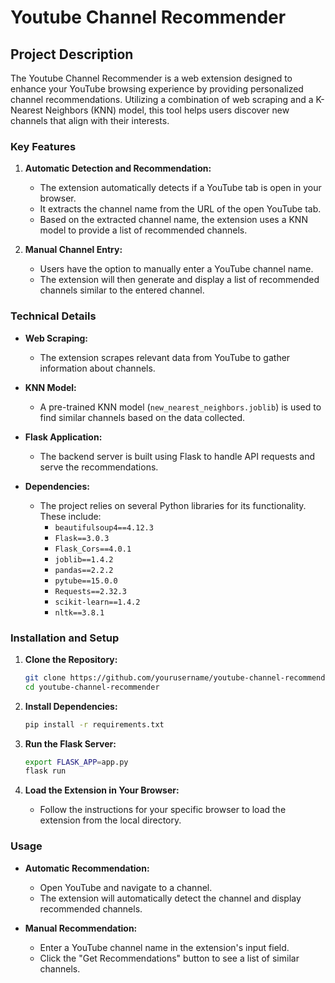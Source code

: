 # Youtube Channel Recommender

## Project Description

The Youtube Channel Recommender is a web extension designed to enhance your YouTube browsing experience by providing personalized channel recommendations. Utilizing a combination of web scraping and a K-Nearest Neighbors (KNN) model, this tool helps users discover new channels that align with their interests.

### Key Features

1. **Automatic Detection and Recommendation:**
   - The extension automatically detects if a YouTube tab is open in your browser.
   - It extracts the channel name from the URL of the open YouTube tab.
   - Based on the extracted channel name, the extension uses a KNN model to provide a list of recommended channels.

2. **Manual Channel Entry:**
   - Users have the option to manually enter a YouTube channel name.
   - The extension will then generate and display a list of recommended channels similar to the entered channel.

### Technical Details

- **Web Scraping:**
  - The extension scrapes relevant data from YouTube to gather information about channels.
  
- **KNN Model:**
  - A pre-trained KNN model (`new_nearest_neighbors.joblib`) is used to find similar channels based on the data collected.
  
- **Flask Application:**
  - The backend server is built using Flask to handle API requests and serve the recommendations.

- **Dependencies:**
  - The project relies on several Python libraries for its functionality. These include:
    - `beautifulsoup4==4.12.3`
    - `Flask==3.0.3`
    - `Flask_Cors==4.0.1`
    - `joblib==1.4.2`
    - `pandas==2.2.2`
    - `pytube==15.0.0`
    - `Requests==2.32.3`
    - `scikit-learn==1.4.2`
    - `nltk==3.8.1`

### Installation and Setup

1. **Clone the Repository:**
   ```bash
   git clone https://github.com/yourusername/youtube-channel-recommender.git
   cd youtube-channel-recommender
   ```

2. **Install Dependencies:**
   ```bash
   pip install -r requirements.txt
   ```

3. **Run the Flask Server:**
   ```bash
   export FLASK_APP=app.py
   flask run
   ```

4. **Load the Extension in Your Browser:**
   - Follow the instructions for your specific browser to load the extension from the local directory.

### Usage

- **Automatic Recommendation:**
  - Open YouTube and navigate to a channel.
  - The extension will automatically detect the channel and display recommended channels.

- **Manual Recommendation:**
  - Enter a YouTube channel name in the extension's input field.
  - Click the "Get Recommendations" button to see a list of similar channels.
